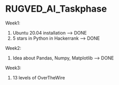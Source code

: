 # RUGVED_AI_Taskphase
Week1:
1) Ubuntu 20.04 installation --> DONE
2) 5 stars in Python in Hackerrank --> DONE

Week2:
1) Idea about Pandas, Numpy, Matplotlib --> DONE

Week3:
1) 13 levels of OverTheWire
